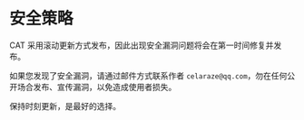 # 安全策略

CAT 采用滚动更新方式发布，因此出现安全漏洞问题将会在第一时间修复并发布。

如果您发现了安全漏洞，请通过邮件方式联系作者 `celaraze@qq.com`，勿在任何公开场合发布、宣传漏洞，以免造成使用者损失。

保持时刻更新，是最好的选择。
